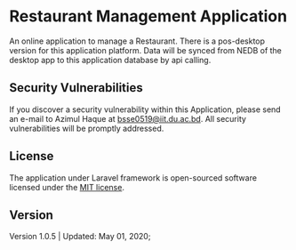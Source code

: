 # Restaurant Management Application

An online application to manage a Restaurant. There is a pos-desktop version for this application platform. Data will be synced from NEDB of the desktop app to this application database by api calling.

## Security Vulnerabilities

If you discover a security vulnerability within this Application, please send an e-mail to Azimul Haque at bsse0519@iit.du.ac.bd. All security vulnerabilities will be promptly addressed.

## License

The application under Laravel framework is open-sourced software licensed under the [MIT license](http://opensource.org/licenses/MIT).

## Version

Version 1.0.5 | Updated: May 01, 2020;